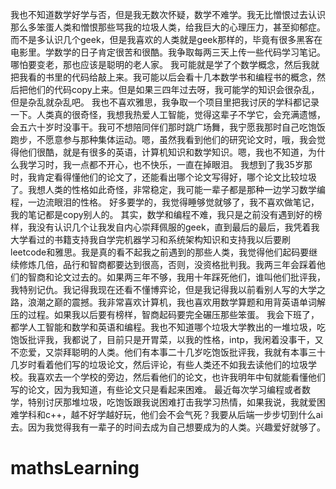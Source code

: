 我也不知道数学好学与否，但是我无数次怀疑，数学不难学。我无比憎恨过去认识那么多笨蛋人类和憎恨那些骂我的垃圾人类，给我巨大的心理压力，甚至抑郁症。而不是多认识几个geek，但是我喜欢的人类就是geek那样的，毕竟有很多黑客在电影里。学数学的日子肯定很苦和很酷。我争取每两三天上传一些代码学习笔记。哪怕要变老，那也应该是聪明的老人家。
我可能就是学了个数学概念，然后我就把我看的书里的代码给敲上来。我可能以后会看十几本数学书和编程书的概念，然后把他们的代码copy上来。但是如果三四年过去呀，我可能学的知识会很杂乱，但是杂乱就杂乱吧。
我也不喜欢雅思，我争取一个项目里把我讨厌的学科都记录一下。人类真的很奇怪，我想我热爱人工智能，觉得这辈子不学它，会充满遗憾，会五六十岁时没事干。我可不想陪同伴们那时跳广场舞，我宁愿我那时自己吃饱饭跑步，不愿意参与那种集体运动。嗯，虽然我看到他们的研究论文时，哦，我会觉得他们很酷，就是有很多的英语，计算机知识和数学知识。嗯，我也不知道，为什么我学习时，我一点都不开心，也不快乐，一直在掉眼泪。
我想到了我35岁那时，我肯定看得懂他们的论文了，还能看出哪个论文写得好，哪个论文比较垃圾了。我想人类的性格如此奇怪，非常稳定，我可能一辈子都是那种一边学习数学编程，一边流眼泪的性格。
好多要学的，我觉得睡够觉就够了，我不喜欢做笔记，我的笔记都是copy别人的。
其实，数学和编程不难，我只是之前没有遇到好的榜样，我没有认识几个让我发自内心崇拜佩服的geek，直到最后的最后，我凭着我大学看过的书籍支持我自学完机器学习和系统架构知识和支持我以后要刷leetcode和雅思。我是真的看不起我之前遇到的那些人类，我觉得他们起码要继续修炼几倍，品行和智商都要达到很高，否则，没资格批判我。我两三年会踩着他们的智商和论文过去的。如果两三年不够，我用十年踩死他们，谁叫他们批评我，我特别记仇。我记得我现在还看不懂博弈论，但是我记得我以前看别人写的大学之路，浪潮之巅的震撼。我非常喜欢计算机，我也喜欢用数学算题和用背英语单词解压的过程。如果我以后要有榜样，智商起码要完全碾压那些笨蛋。
我会下班了，都学人工智能和数学和英语和编程。我也不知道哪个垃圾大学教出的一堆垃圾，吃饱饭批评我，我都说了，目前只是开胃菜，以我的性格，intp，我闲着没事干，又不恋爱，又崇拜聪明的人类。他们有本事二十几岁吃饱饭批评我，我就有本事三十几岁时看着他们写的垃圾论文，然后评论，有些人类还不如我去读他们的垃圾学校。我喜欢去一个学校的旁边，然后看他们的论文，也许我明年中旬就能看懂他们写的论文，因为我知道，有些论文只是看起来困难。
最近每次学习编程或者数学，特别讨厌那堆垃圾，吃饱饭跟我说困难打击我学习热情，如果我说，我就爱困难学科和c++，越不好学越好玩，他们会不会气死？我要从后端一步步切到什么ai去。因为我觉得我有一辈子的时间去成为自己想要成为的人类。兴趣爱好就够了。
# mathsLearning
